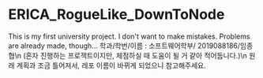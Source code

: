 # ERICA_RogueLike_DownToNode
This is my first university project.
I don't want to make mistakes. Problems are already made, though...
학과/학번/이름 : 소프트웨어학부/ 2019088186/임종협\n
(혼자 진행하는 프로젝트이지만, 체점하실  때 도움이 될 거 같아 적어둡니다.)\n
원래 계획과 조금 틀어져서, 레포 이름이 바뀌게 되었으니 참고해주세요.
